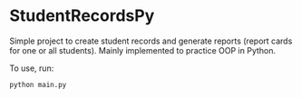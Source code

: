 # StudentRecordsPy

Simple project to create student records and generate reports (report cards for one or all students).  Mainly implemented to practice OOP in Python. 

To use, run:

`python main.py`
